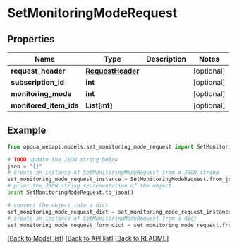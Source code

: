# SetMonitoringModeRequest


## Properties
Name | Type | Description | Notes
------------ | ------------- | ------------- | -------------
**request_header** | [**RequestHeader**](RequestHeader.md) |  | [optional] 
**subscription_id** | **int** |  | [optional] 
**monitoring_mode** | **int** |  | [optional] 
**monitored_item_ids** | **List[int]** |  | [optional] 

## Example

```python
from opcua_webapi.models.set_monitoring_mode_request import SetMonitoringModeRequest

# TODO update the JSON string below
json = "{}"
# create an instance of SetMonitoringModeRequest from a JSON string
set_monitoring_mode_request_instance = SetMonitoringModeRequest.from_json(json)
# print the JSON string representation of the object
print SetMonitoringModeRequest.to_json()

# convert the object into a dict
set_monitoring_mode_request_dict = set_monitoring_mode_request_instance.to_dict()
# create an instance of SetMonitoringModeRequest from a dict
set_monitoring_mode_request_form_dict = set_monitoring_mode_request.from_dict(set_monitoring_mode_request_dict)
```
[[Back to Model list]](../README.md#documentation-for-models) [[Back to API list]](../README.md#documentation-for-api-endpoints) [[Back to README]](../README.md)


